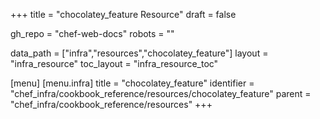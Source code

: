 +++
title = "chocolatey_feature Resource"
draft = false

gh_repo = "chef-web-docs"
robots = ""

data_path = ["infra","resources","chocolatey_feature"]
layout = "infra_resource"
toc_layout = "infra_resource_toc"


[menu]
  [menu.infra]
    title = "chocolatey_feature"
    identifier = "chef_infra/cookbook_reference/resources/chocolatey_feature"
    parent = "chef_infra/cookbook_reference/resources"
+++

<!-- The contents of this page are automatically generated from the chocolatey_feature.yaml file in the data directory. -->
<!-- To suggest a change, edit the https://github.com/chef/chef/blob/master/lib/chef/resource/chocolatey_feature.rb file
      and submit a pull request to the https://github.com/chef/chef repository. -->
